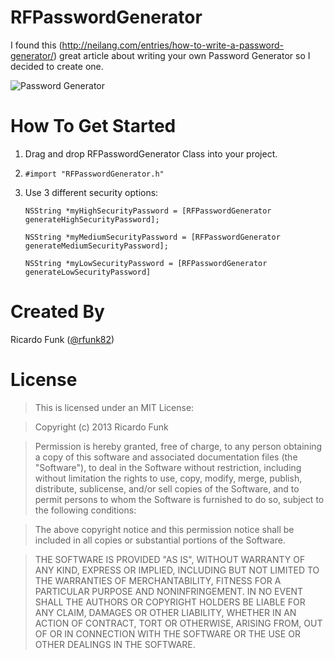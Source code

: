 RFPasswordGenerator
===================

I found this (http://neilang.com/entries/how-to-write-a-password-generator/) great article about writing your own Password Generator so I decided to create one.

![Password Generator](http://i.imgur.com/22nshMQ.png)

How To Get Started
==================

1.  Drag and drop RFPasswordGenerator Class into your project.
2.  `#import "RFPasswordGenerator.h"`
3.  Use 3 different security options:
  
     `NSString *myHighSecurityPassword = [RFPasswordGenerator generateHighSecurityPassword];`

     `NSString *myMediumSecurityPassword = [RFPasswordGenerator generateMediumSecurityPassword];`
     
     `NSString *myLowSecurityPassword = [RFPasswordGenerator generateLowSecurityPassword]`

Created By
==========

Ricardo Funk ([@rfunk82](http://www.twitter.com/rfunk82))

License
=======

> This is licensed under an MIT License:

> Copyright (c) 2013 Ricardo Funk

> Permission is hereby granted, free of charge, to any person obtaining a
copy of this software and associated documentation files (the "Software"),
to deal in the Software without restriction, including without limitation
the rights to use, copy, modify, merge, publish, distribute, sublicense,
and/or sell copies of the Software, and to permit persons to whom the
Software is furnished to do so, subject to the following conditions:

> The above copyright notice and this permission notice shall be included in
all copies or substantial portions of the Software.

> THE SOFTWARE IS PROVIDED "AS IS", WITHOUT WARRANTY OF ANY KIND, EXPRESS OR
IMPLIED, INCLUDING BUT NOT LIMITED TO THE WARRANTIES OF MERCHANTABILITY,
FITNESS FOR A PARTICULAR PURPOSE AND NONINFRINGEMENT. IN NO EVENT SHALL THE
AUTHORS OR COPYRIGHT HOLDERS BE LIABLE FOR ANY CLAIM, DAMAGES OR OTHER
LIABILITY, WHETHER IN AN ACTION OF CONTRACT, TORT OR OTHERWISE, ARISING
FROM, OUT OF OR IN CONNECTION WITH THE SOFTWARE OR THE USE OR OTHER
DEALINGS IN THE SOFTWARE.

